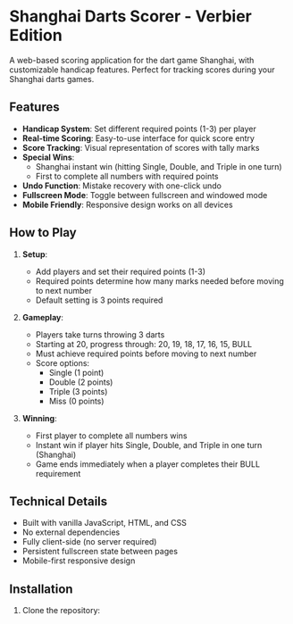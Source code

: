 # Shanghai Darts Scorer - Verbier Edition

A web-based scoring application for the dart game Shanghai, with customizable handicap features. Perfect for tracking scores during your Shanghai darts games.

## Features

- **Handicap System**: Set different required points (1-3) per player
- **Real-time Scoring**: Easy-to-use interface for quick score entry
- **Score Tracking**: Visual representation of scores with tally marks
- **Special Wins**: 
  - Shanghai instant win (hitting Single, Double, and Triple in one turn)
  - First to complete all numbers with required points
- **Undo Function**: Mistake recovery with one-click undo
- **Fullscreen Mode**: Toggle between fullscreen and windowed mode
- **Mobile Friendly**: Responsive design works on all devices

## How to Play

1. **Setup**:
   - Add players and set their required points (1-3)
   - Required points determine how many marks needed before moving to next number
   - Default setting is 3 points required

2. **Gameplay**:
   - Players take turns throwing 3 darts
   - Starting at 20, progress through: 20, 19, 18, 17, 16, 15, BULL
   - Must achieve required points before moving to next number
   - Score options:
     - Single (1 point)
     - Double (2 points)
     - Triple (3 points)
     - Miss (0 points)

3. **Winning**:
   - First player to complete all numbers wins
   - Instant win if player hits Single, Double, and Triple in one turn (Shanghai)
   - Game ends immediately when a player completes their BULL requirement

## Technical Details

- Built with vanilla JavaScript, HTML, and CSS
- No external dependencies
- Fully client-side (no server required)
- Persistent fullscreen state between pages
- Mobile-first responsive design

## Installation

1. Clone the repository: